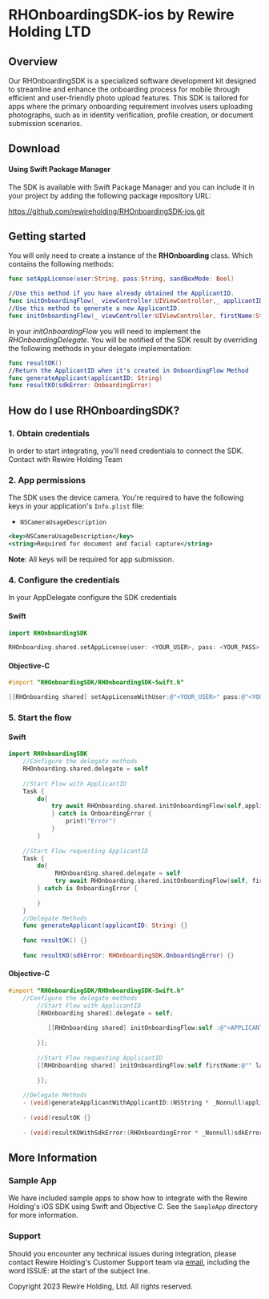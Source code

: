 # RHOnboardingSDK-ios by Rewire Holding LTD
## Overview
Our RHOnboardingSDK is a specialized software development kit designed to streamline and enhance the onboarding process for mobile through efficient and user-friendly photo upload features. This SDK is tailored for apps where the primary onboarding requirement involves users uploading photographs, such as in identity verification, profile creation, or document submission scenarios.
## Download
#### Using Swift Package Manager

The SDK is available with Swift Package Manager and you can include it in your project by adding the following package
repository URL:

https://github.com/rewireholding/RHOnboardingSDK-ios.git

## Getting started
You will only need to create a instance of the **RHOnboarding** class. Which contains the following methods:
```Swift
func setAppLicense(user:String, pass:String, sandBoxMode: Bool)

//Use this method if you have already obtained the ApplicantID.     
func initOnboardingFlow(_ viewController:UIViewController,_ applicantID:String)
//Use this method to generate a new ApplicantID.     
func initOnboardingFlow(_ viewController:UIViewController, firstName:String, lastName: String, journey:String, dateOfBirth: String)

```
In your *initOnboardingFlow* you will need to implement the *RHOnboardingDelegate*. You will be notified of the SDK result by overriding the following methods in your delegate implementation:
```Swift
func resultOK()
//Return the ApplicantID when it's created in OnboardingFlow Method
func generateApplicant(applicantID: String)
func resultKO(sdkError: OnboardingError)
```


## How do I use RHOnboardingSDK?
### 1. Obtain credentials
In order to start integrating, you'll need credentials to connect the SDK. Contact with Rewire Holding Team

### 2. App permissions

The SDK uses the device camera. You're required to have the following keys in your application's `Info.plist` file:

* `NSCameraUsageDescription`

```xml
<key>NSCameraUsageDescription</key>
<string>Required for document and facial capture</string>
```

**Note**: All keys will be required for app submission.

### 4. Configure the credentials
In your AppDelegate configure the SDK credentials
#### Swift
```swift
import RHOnboardingSDK

RHOnboarding.shared.setAppLicense(user: <YOUR_USER>, pass: <YOUR_PASS>,sandBoxMode: true)
```
#### Objective-C
```objective-c
#import "RHOnboardingSDK/RHOnboardingSDK-Swift.h"

[[RHOnboarding shared] setAppLicenseWithUser:@"<YOUR_USER>" pass:@"<YOUR_PASS>" sandBoxMode:true];
```
### 5. Start the flow
#### Swift
```Swift
import RHOnboardingSDK
    //Configure the delegate methods
    RHOnboarding.shared.delegate = self
    
    //Start Flow with ApplicantID
    Task {
        do{
            try await RHOnboarding.shared.initOnboardingFlow(self,applicantID)
            } catch is OnboardingError {
                print("Error")
            }
        }
        
    //Start Flow requesting ApplicantID
    Task {
        do{
             RHOnboarding.shared.delegate = self
             try await RHOnboarding.shared.initOnboardingFlow(self, firstName: firstName, lastName: lastName, journey: journey, dateOfBirth: dateOfBirth)                    
        } catch is OnboardingError {
                    
        }
    }
    //Delegate Methods   
    func generateApplicant(applicantID: String) {}
    
    func resultOK() {}
    
    func resultKO(sdkError: RHOnboardingSDK.OnboardingError) {}           
```
#### Objective-C
```Objective-C
#import "RHOnboardingSDK/RHOnboardingSDK-Swift.h"
    //Configure the delegate methods
        //Start Flow with ApplicantID
        [RHOnboarding shared].delegate = self;
        
           [[RHOnboarding shared] initOnboardingFlow:self :@"<APPLICANT_ID>" completionHandler:^(NSError * _Nullable) {
            
        }];
        
        //Start Flow requesting ApplicantID
        [[RHOnboarding shared] initOnboardingFlow:self firstName:@"" lastName:@"" journey:@"" dateOfBirth:@"" completionHandler:^(NSError * _Nullable) {
            
        }];
        
    //Delegate Methods   
    - (void)generateApplicantWithApplicantID:(NSString * _Nonnull)applicantID {}
    
    - (void)resultOK {}
    
    - (void)resultKOWithSdkError:(RHOnboardingError * _Nonnull)sdkError {}           
```
## More Information

### Sample App

We have included sample apps to show how to integrate with the Rewire Holding's iOS SDK using  Swift and Objective C. See
the `SampleApp` directory for more information.

### Support

Should you encounter any technical issues during integration, please contact Rewire Holding's Customer Support team
via [email](mailto:support@rewireholding.com), including the word ISSUE: at the start of the subject line.


Copyright 2023 Rewire Holding, Ltd. All rights reserved.
